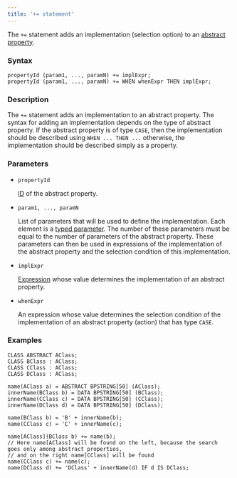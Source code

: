 ```yaml
---
title: '+= statement'
---
```


The `+=` statement adds an implementation (selection option) to an [abstract property](Property_extension.md).

### Syntax

```
propertyId (param1, ..., paramN) += implExpr;
propertyId (param1, ..., paramN) += WHEN whenExpr THEN implExpr;
```

### Description

The `+=` statement adds an implementation to an abstract property. The syntax for adding an implementation depends on the type of abstract property. If the abstract property is of type `CASE`, then the implementation should be described using `WHEN ... THEN ...` otherwise, the implementation should be described simply as a property. 

### Parameters

- `propertyId`

    [ID](IDs.md#propertyid) of the abstract property. 

- `param1, ..., paramN`

    List of parameters that will be used to define the implementation. Each element is a [typed parameter](IDs.md#paramid). The number of these parameters must be equal to the number of parameters of the abstract property. These parameters can then be used in expressions of the implementation of the abstract property and the selection condition of this implementation.

- `implExpr`

    [Expression](Expression.md) whose value determines the implementation of an abstract property.

- `whenExpr`

    An expression whose value determines the selection condition of the implementation of an abstract property (action) that has type `CASE`. 

### Examples

```lsf
CLASS ABSTRACT AClass;
CLASS BClass : AClass;
CLASS CClass : AClass;
CLASS DClass : AClass;

name(AClass a) = ABSTRACT BPSTRING[50] (AClass);
innerName(BClass b) = DATA BPSTRING[50] (BClass);
innerName(CClass c) = DATA BPSTRING[50] (CClass);
innerName(DClass d) = DATA BPSTRING[50] (DClass);

name(BClass b) = 'B' + innerName(b);
name(CClass c) = 'C' + innerName(c);

name[AClass](BClass b) += name(b);
// Here name[AClass] will be found on the left, because the search goes only among abstract properties, 
// and on the right name[CClass] will be found
name(CClass c) += name(c); 
name(DClass d) += 'DClass' + innerName(d) IF d IS DClass;
```

